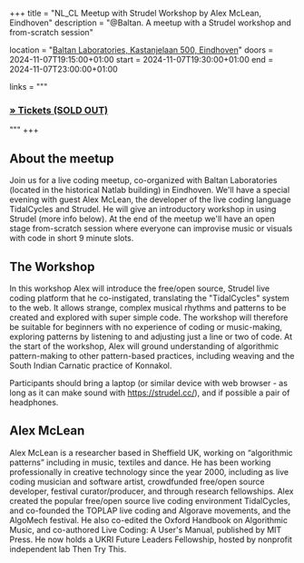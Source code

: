 +++
title       = "NL_CL Meetup with Strudel Workshop by Alex McLean, Eindhoven"
description = "@Baltan. A meetup with a Strudel workshop and from-scratch session"

location    = "[Baltan Laboratories, Kastanjelaan 500, Eindhoven](https://www.openstreetmap.org/node/4089879990)"
doors       = 2024-11-07T19:15:00+01:00
start       = 2024-11-07T19:30:00+01:00
end         = 2024-11-07T23:00:00+01:00

links = """
  ### [» Tickets (SOLD OUT)](https://www.eventbrite.co.uk/e/live-coding-music-with-open-source-software-strudel-tickets-1064176824529?aff=oddtdtcreator)
"""
+++

## About the meetup

Join us for a live coding meetup, co-organized with Baltan Laboratories (located in the historical Natlab building) in Eindhoven. We'll have a special evening with guest Alex McLean, the developer of the live coding language TidalCycles and Strudel. He will give an introductory workshop in using Strudel (more info below). At the end of the meetup we'll have an open stage from-scratch session where everyone can improvise music or visuals with code in short 9 minute slots.

## The Workshop

In this workshop Alex will introduce the free/open source, Strudel live coding platform that he co-instigated, translating the "TidalCycles" system to the web. It allows strange, complex musical rhythms and patterns to be created and explored with super simple code. The workshop will therefore be suitable for beginners with no experience of coding or music-making, exploring patterns by listening to and adjusting just a line or two of code. At the start of the workshop, Alex will ground understanding of algorithmic pattern-making to other pattern-based practices, including weaving and the South Indian Carnatic practice of Konnakol.

Participants should bring a laptop (or similar device with web browser - as long as it can make sound with https://strudel.cc/), and if possible a pair of headphones.

## Alex McLean

Alex McLean is a researcher based in Sheffield UK, working on “algorithmic patterns” including in music, textiles and dance. He has been working professionally in creative technology since the year 2000, including as live coding musician and software artist, crowdfunded free/open source developer, festival curator/producer, and through research fellowships. Alex created the popular free/open source live coding environment TidalCycles, and co-founded the TOPLAP live coding and Algorave movements, and the AlgoMech festival. He also co-edited the Oxford Handbook on Algorithmic Music, and co-authored Live Coding: A User's Manual, published by MIT Press. He now holds a UKRI Future Leaders Fellowship, hosted by nonprofit independent lab Then Try This.
